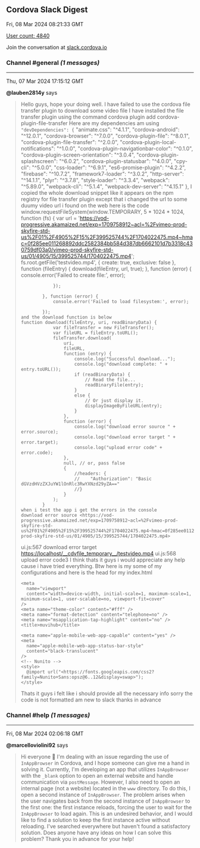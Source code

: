 ## Cordova Slack Digest
Fri, 08 Mar 2024 08:21:33 GMT

[User count: 4840](https://cordova.slack.com/)


Join the conversation at [slack.cordova.io](http://slack.cordova.io/)

### __Channel #general__ _(1 messages)_
---

Thu, 07 Mar 2024 17:15:12 GMT

__@lauben2814y__ says 
> Hello guys, hope your doing well. I have failed to use the cordova file transfer plugin to download some video file                                                       I have installed the file transfer plugin using the command                                                                                                                                                 cordova plugin add cordova-plugin-file-transfer                                                                                                                                                                    Here are my dependencies am using                                                                                                                                                                                      `"devDependencies": {`
>     "animate.css": "^4.1.1",
>     "cordova-android": "^12.0.1",
>     "cordova-browser": "^7.0.0",
>     "cordova-plugin-file": "^8.0.1",
>     "cordova-plugin-file-transfer": "^2.0.0",
>     "cordova-plugin-local-notifications": "^1.0.0",
>     "cordova-plugin-navigationbar-color": "^0.1.0",
>     "cordova-plugin-screen-orientation": "^3.0.4",
>     "cordova-plugin-splashscreen": "^6.0.2",
>     "cordova-plugin-statusbar": "^4.0.0",
>     "cpy-cli": "^5.0.0",
>     "css-loader": "^6.9.1",
>     "es6-promise-plugin": "^4.2.2",
>     "firebase": "^10.7.2",
>     "framework7-loader": "^3.0.2",
>     "http-server": "^14.1.1",
>     "plyr": "^3.7.8",
>     "style-loader": "^3.3.4",
>     "webpack": "^5.89.0",
>     "webpack-cli": "^5.1.4",
>     "webpack-dev-server": "^4.15.1"
>   },                                                                                                                                                                                                                                                         I copied the whole download snippet like it appears on the npm registry for file transfer plugin except that i changed the url to some duumy video url i found on the web here is the code                                                                                                                                             window.requestFileSystem(window.TEMPORARY, 5 * 1024 * 1024, function (fs) {
> var url = '<https://vod-progressive.akamaized.net/exp=1709758912~acl=%2Fvimeo-prod-skyfire-std-us%2F01%2F4905%2F15%2F399525744%2F1704022475.mp4~hmac=0f285ee011268892ddc2582384bb584d387db6662101d7b3318c430759df03a0/vimeo-prod-skyfire-std-us/01/4905/15/399525744/1704022475.mp4>';
>                 fs.root.getFile('testvideo.mp4', { create: true, exclusive: false }, function (fileEntry) {
>                     download(fileEntry, url, true);
>                 }, function (error) {
>                     console.error('Failed to create file:', error);
> 
>                 });
> 
>             }, function (error) {
>                 console.error('Failed to load filesystem:', error);
> 
>             });                                                                                                                                                                                                              and the download function is below                                                                                                                                                                              function download(fileEntry, uri, readBinaryData) {
>                 var fileTransfer = new FileTransfer();
>                 var fileURL = fileEntry.toURL();
>                 fileTransfer.download(
>                     uri,
>                     fileURL,
>                     function (entry) {
>                         console.log("Successful download...");
>                         console.log("download complete: " + entry.toURL());
>                         if (readBinaryData) {
>                             // Read the file...
>                             readBinaryFile(entry);
>                         }
>                         else {
>                             // Or just display it.
>                             displayImageByFileURL(entry);
>                         }
>                     },
>                     function (error) {
>                         console.log("download error source " + error.source);
>                         console.log("download error target " + error.target);
>                         console.log("upload error code" + error.code);
>                     },
>                     null, // or, pass false
>                     {
>                         //headers: {
>                         //    "Authorization": "Basic dGVzdHVzZXJuYW1lOnRlc3RwYXNzd29yZA=="
>                         //}
>                     }
>                 );
>             }                                                                                                                                                                                                                               when i test the app i get the errors in the console                                                                                                                                                              download error source <https://vod-progressive.akamaized.net/exp=1709758912~acl=%2Fvimeo-prod-skyfire-std-us%2F01%2F4905%2F15%2F399525744%2F1704022475.mp4~hmac=0f285ee011268892ddc2582384bb584d387db6662101d7b3318c430759df03a0/vimeo-prod-skyfire-std-us/01/4905/15/399525744/1704022475.mp4>
> ui.js:567 download error target <https://localhost/__cdvfile_temporary__/testvideo.mp4>
> ui.js:568 upload error code3                                                                                                                                                                                                    I think thats it guys i would appreciate any help cause i have tried everything. Btw here is my some of my configurations                                    <content src="index.html" />
>     <allow-intent href="http://*/*" />
>     <allow-intent href="https://*/*" />
>     <preference name="StatusBarBackgroundColor" value="#00000000" />
>     <preference name="AndroidWindowSplashScreenBackground" value="#30262E" />
>     <preference name="NavigationBarBackgroundColor" value="#30262E" />
>     <preference name="StatusBarOverlaysWebView" value="true" />
>     <preference name="SplashScreenDelay" value="6500" />                                                                                                                                        and here is the head for my index.html                                                                                                                                                                                            <head>
>     <meta charset="utf-8" />
>     <meta
>       http-equiv="Content-Security-Policy"
>       content="default-src * 'self' 'unsafe-inline' 'unsafe-eval' data: content:"
>     />
> 
>     <meta
>       name="viewport"
>       content="width=device-width, initial-scale=1, maximum-scale=1, minimum-scale=1, user-scalable=no, viewport-fit=cover"
>     />
>     <meta name="theme-color" content="#fff" />
>     <meta name="format-detection" content="telephone=no" />
>     <meta name="msapplication-tap-highlight" content="no" />
>     <title>muvihub</title>
> 
>     <meta name="apple-mobile-web-app-capable" content="yes" />
>     <meta
>       name="apple-mobile-web-app-status-bar-style"
>       content="black-translucent"
>     />
>     <!-- Nunito -->
>     <style>
>       @import url("<https://fonts.googleapis.com/css2?family=Nunito+Sans:opsz@6..12&display=swap>");
>     </style>
>   </head>                                                                                                                                                                                                                              Thats it guys i felt like i should provide all the necessary info sorry the code is not formatted am new to slack thanks in advance
> 

### __Channel #help__ _(1 messages)_
---

Fri, 08 Mar 2024 02:06:18 GMT

__@marcelloviolini92__ says 
> Hi everyone 🙌
> I'm dealing with an issue regarding the use of `InAppBrowser` in Cordova, and I hope someone can give me a hand in solving it.
> Currently, I'm developing an app that utilizes `InAppBrowser` with the `_blank` option to open an external website and handle communication via `postMessage`. However, I also need to open an internal page (not a website) located in the `www` directory. To do this, I open a second instance of `InAppBrowser`.
> The problem arises when the user navigates back from the second instance of `InAppBrowser` to the first one: the first instance reloads, forcing the user to wait for the `InAppBrowser` to load again. This is an undesired behavior, and I would like to find a solution to keep the first instance active without reloading.
> I've searched everywhere but haven't found a satisfactory solution. Does anyone have any ideas on how I can solve this problem?
> Thank you in advance for your help!
> 
